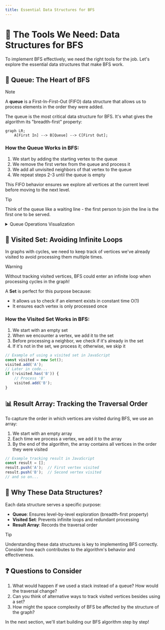 ```yaml
---
title: Essential Data Structures for BFS
---
```


# 🧰 The Tools We Need: Data Structures for BFS

To implement BFS effectively, we need the right tools for the job. Let's explore the essential data structures that make BFS work.

## 🔄 Queue: The Heart of BFS

> [!NOTE]
> A **queue** is a First-In-First-Out (FIFO) data structure that allows us to process elements in the order they were added.

The queue is the most critical data structure for BFS. It's what gives the algorithm its "breadth-first" property:

```mermaid
graph LR;
    A[First In] --> B[Queue] --> C[First Out];
```

### How the Queue Works in BFS:

1. We start by adding the starting vertex to the queue
2. We remove the first vertex from the queue and process it
3. We add all unvisited neighbors of that vertex to the queue
4. We repeat steps 2-3 until the queue is empty

This FIFO behavior ensures we explore all vertices at the current level before moving to the next level.

> [!TIP]
> Think of the queue like a waiting line - the first person to join the line is the first one to be served.

<details>
<summary>Queue Operations Visualization</summary>

```
Starting Queue: [A]

Step 1: Remove A, Process A
Queue after: []
Neighbors of A: B, C
Add unvisited neighbors: B, C
Queue after: [B, C]

Step 2: Remove B, Process B
Queue after: [C]
Neighbors of B: D, E
Add unvisited neighbors: D, E
Queue after: [C, D, E]

Step 3: Remove C, Process C
Queue after: [D, E]
Neighbors of C: F
Add unvisited neighbors: F
Queue after: [D, E, F]

...and so on
```
</details>

## 🚫 Visited Set: Avoiding Infinite Loops

In graphs with cycles, we need to keep track of vertices we've already visited to avoid processing them multiple times.

> [!WARNING]
> Without tracking visited vertices, BFS could enter an infinite loop when processing cycles in the graph!

A **Set** is perfect for this purpose because:
- It allows us to check if an element exists in constant time O(1)
- It ensures each vertex is only processed once

### How the Visited Set Works in BFS:

1. We start with an empty set
2. When we encounter a vertex, we add it to the set
3. Before processing a neighbor, we check if it's already in the set
4. If it's not in the set, we process it; otherwise, we skip it

```javascript
// Example of using a visited set in JavaScript
const visited = new Set();
visited.add('A');
// Later in code...
if (!visited.has('B')) {
    // Process 'B'
    visited.add('B');
}
```

## 📊 Result Array: Tracking the Traversal Order

To capture the order in which vertices are visited during BFS, we use an array:

1. We start with an empty array
2. Each time we process a vertex, we add it to the array
3. By the end of the algorithm, the array contains all vertices in the order they were visited

```javascript
// Example tracking result in JavaScript
const result = [];
result.push('A');  // First vertex visited
result.push('B');  // Second vertex visited
// and so on...
```

## 🤔 Why These Data Structures?

Each data structure serves a specific purpose:
- **Queue**: Ensures level-by-level exploration (breadth-first property)
- **Visited Set**: Prevents infinite loops and redundant processing
- **Result Array**: Records the traversal order

> [!TIP]
> Understanding these data structures is key to implementing BFS correctly. Consider how each contributes to the algorithm's behavior and effectiveness.

## ❓ Questions to Consider

1. What would happen if we used a stack instead of a queue? How would the traversal change?
2. Can you think of alternative ways to track visited vertices besides using a set?
3. How might the space complexity of BFS be affected by the structure of the graph?

In the next section, we'll start building our BFS algorithm step by step! 